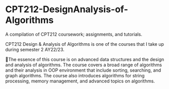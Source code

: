 # CPT212-DesignAnalysis-of-Algorithms

A compilation of CPT212 coursework; assignments, and tutorials.

CPT212 Design & Analysis of Algorithms is one of the courses that I take up during semester 2 AY22/23.

📍The essence of this course is on advanced data structures and the design and 
analysis of algorithms. The course covers a broad range of algorithms and their 
analysis in OOP environment that include sorting, searching, and graph 
algorithms. The course also introduces algorithms for string processing, memory 
management, and advanced topics on algorithms.
